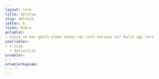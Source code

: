 ```yaml
---
layout: term
title: ablatya
slug: ablatya
letter: A
lisan: Rumca
anlamlar:
- Geniş ve dar gözlü olmak üzere iki türü bulunan bir balık ağı türü
ozellikler:
- - isim
  - denizcilik
ornekler:
- - ''
orneklerkaynak:
- - ''
---
```

